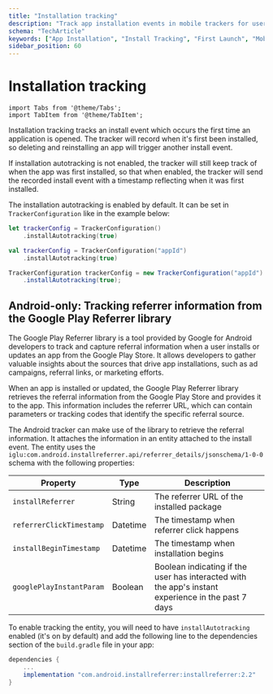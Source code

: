 ```yaml
---
title: "Installation tracking"
description: "Track app installation events in mobile trackers for user acquisition analytics."
schema: "TechArticle"
keywords: ["App Installation", "Install Tracking", "First Launch", "Mobile Install", "App Install", "Installation Events"]
sidebar_position: 60
---
```


# Installation tracking

```mdx-code-block
import Tabs from '@theme/Tabs';
import TabItem from '@theme/TabItem';
```

Installation tracking tracks an install event which occurs the first time an application is opened. The tracker will record when it's first been installed, so deleting and reinstalling an app will trigger another install event.

If installation autotracking is not enabled, the tracker will still keep track of when the app was first installed, so that when enabled, the tracker will send the recorded install event with a timestamp reflecting when it was first installed.

The installation autotracking is enabled by default. It can be set in `TrackerConfiguration` like in the example below:

<Tabs groupId="platform" queryString>
  <TabItem value="ios" label="iOS" default>

```swift
let trackerConfig = TrackerConfiguration()
    .installAutotracking(true)
```

  </TabItem>
  <TabItem value="android" label="Android (Kotlin)">

```kotlin
val trackerConfig = TrackerConfiguration("appId")
    .installAutotracking(true)
```

  </TabItem>
  <TabItem value="android-java" label="Android (Java)">

```java
TrackerConfiguration trackerConfig = new TrackerConfiguration("appId")
    .installAutotracking(true);
```

  </TabItem>
</Tabs>

## Android-only: Tracking referrer information from the Google Play Referrer library

The Google Play Referrer library is a tool provided by Google for Android developers to track and capture referral information when a user installs or updates an app from the Google Play Store.
It allows developers to gather valuable insights about the sources that drive app installations, such as ad campaigns, referral links, or marketing efforts.

When an app is installed or updated, the Google Play Referrer library retrieves the referral information from the Google Play Store and provides it to the app.
This information includes the referrer URL, which can contain parameters or tracking codes that identify the specific referral source.

The Android tracker can make use of the library to retrieve the referral information.
It attaches the information in an entity attached to the install event.
The entity uses the `iglu:com.android.installreferrer.api/referrer_details/jsonschema/1-0-0` schema with the following properties:

Property | Type | Description
--|--|--
`installReferrer` | String | The referrer URL of the installed package
`referrerClickTimestamp` | Datetime | The timestamp when referrer click happens
`installBeginTimestamp` | Datetime | The timestamp when installation begins
`googlePlayInstantParam` | Boolean | Boolean indicating if the user has interacted with the app's instant experience in the past 7 days

To enable tracking the entity, you will need to have `installAutotracking` enabled (it's on by default) and add the following line to the dependencies section of the `build.gradle` file in your app:

```gradle
dependencies {
    ...
    implementation "com.android.installreferrer:installreferrer:2.2"
}
```
